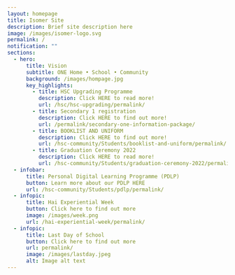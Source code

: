 ```yaml
---
layout: homepage
title: Isomer Site
description: Brief site description here
image: /images/isomer-logo.svg
permalink: /
notification: ""
sections:
  - hero:
      title: Vision
      subtitle: ONE Home • School • Community
      background: /images/hompage.jpg
      key_highlights:
        - title: HSC Upgrading Programme
          description: Click HERE to read more!
          url: /hsc/hsc-upgrading/permalink/
        - title: Secondary 1 registration
          description: Click HERE to find out more!
          url: /permalink/secondary-one-information-package/
        - title: BOOKLIST AND UNIFORM
          description: Click HERE to find out more!
          url: /hsc-community/Students/booklist-and-uniform/permalink/
        - title: Graduation Ceremony 2022
          description: Click HERE to read more!
          url: /hsc-community/Students/graduation-ceremony-2022/permalink/
  - infobar:
      title: Personal Digital Learning Programme (PDLP)
      button: Learn more about our PDLP HERE
      url: /hsc-community/Students/pdlp/permalink/
  - infopic:
      title: Hai Experiential Week
      button: Click here to find out more
      image: /images/week.png
      url: /hai-experiential-week/permalink/
  - infopic:
      title: Last Day of School
      button: Click here to find out more
      url: permalink/
      image: /images/lastday.jpeg
      alt: Image alt text
---
```

